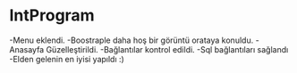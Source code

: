 # IntProgram
-Menu eklendi.
-Boostraple daha hoş bir görüntü orataya konuldu.
-Anasayfa Güzelleştirildi.
-Bağlantılar kontrol edildi.
-Sql bağlantıları sağlandı
-Elden gelenin en iyisi yapıldı :)
